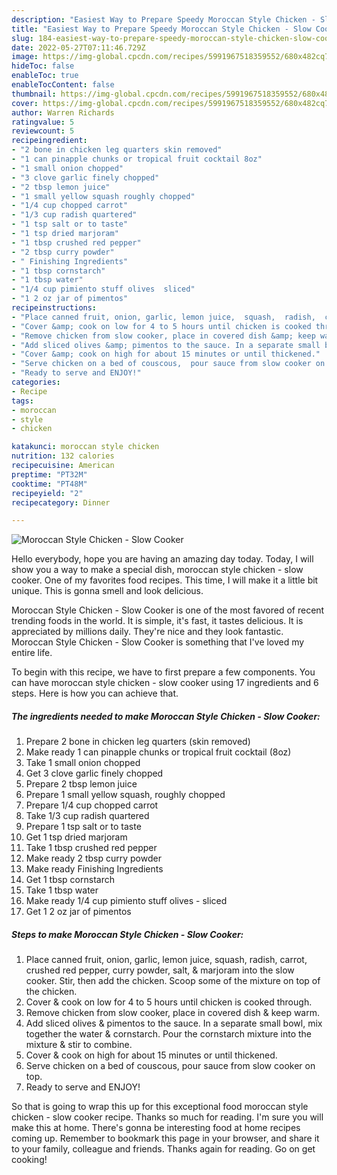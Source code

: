 ```yaml
---
description: "Easiest Way to Prepare Speedy Moroccan Style Chicken - Slow Cooker"
title: "Easiest Way to Prepare Speedy Moroccan Style Chicken - Slow Cooker"
slug: 184-easiest-way-to-prepare-speedy-moroccan-style-chicken-slow-cooker
date: 2022-05-27T07:11:46.729Z
image: https://img-global.cpcdn.com/recipes/5991967518359552/680x482cq70/moroccan-style-chicken-slow-cooker-recipe-main-photo.jpg
hideToc: false
enableToc: true
enableTocContent: false
thumbnail: https://img-global.cpcdn.com/recipes/5991967518359552/680x482cq70/moroccan-style-chicken-slow-cooker-recipe-main-photo.jpg
cover: https://img-global.cpcdn.com/recipes/5991967518359552/680x482cq70/moroccan-style-chicken-slow-cooker-recipe-main-photo.jpg
author: Warren Richards
ratingvalue: 5
reviewcount: 5
recipeingredient:
- "2 bone in chicken leg quarters skin removed"
- "1 can pinapple chunks or tropical fruit cocktail 8oz"
- "1 small onion chopped"
- "3 clove garlic finely chopped"
- "2 tbsp lemon juice"
- "1 small yellow squash roughly chopped"
- "1/4 cup chopped carrot"
- "1/3 cup radish quartered"
- "1 tsp salt or to taste"
- "1 tsp dried marjoram"
- "1 tbsp crushed red pepper"
- "2 tbsp curry powder"
- " Finishing Ingredients"
- "1 tbsp cornstarch"
- "1 tbsp water"
- "1/4 cup pimiento stuff olives  sliced"
- "1 2 oz jar of pimentos"
recipeinstructions:
- "Place canned fruit, onion, garlic, lemon juice,  squash,  radish,  carrot, crushed red pepper,  curry powder,  salt, &amp; marjoram into the slow cooker.  Stir, then add the chicken.  Scoop some of the mixture on top of the chicken."
- "Cover &amp; cook on low for 4 to 5 hours until chicken is cooked through."
- "Remove chicken from slow cooker, place in covered dish &amp; keep warm."
- "Add sliced olives &amp; pimentos to the sauce. In a separate small bowl,  mix together the water &amp; cornstarch.  Pour the cornstarch mixture into the mixture &amp; stir to combine."
- "Cover &amp; cook on high for about 15 minutes or until thickened."
- "Serve chicken on a bed of couscous,  pour sauce from slow cooker on top."
- "Ready to serve and ENJOY!"
categories:
- Recipe
tags:
- moroccan
- style
- chicken

katakunci: moroccan style chicken 
nutrition: 132 calories
recipecuisine: American
preptime: "PT32M"
cooktime: "PT48M"
recipeyield: "2"
recipecategory: Dinner

---
```



![Moroccan Style Chicken - Slow Cooker](https://img-global.cpcdn.com/recipes/5991967518359552/680x482cq70/moroccan-style-chicken-slow-cooker-recipe-main-photo.jpg)

Hello everybody, hope you are having an amazing day today. Today, I will show you a way to make a special dish, moroccan style chicken - slow cooker. One of my favorites food recipes. This time, I will make it a little bit unique. This is gonna smell and look delicious.

Moroccan Style Chicken - Slow Cooker is one of the most favored of recent trending foods in the world. It is simple, it's fast, it tastes delicious. It is appreciated by millions daily. They're nice and they look fantastic. Moroccan Style Chicken - Slow Cooker is something that I've loved my entire life.




To begin with this recipe, we have to first prepare a few components. You can have moroccan style chicken - slow cooker using 17 ingredients and 6 steps. Here is how you can achieve that.

<!--inarticleads1-->

##### The ingredients needed to make Moroccan Style Chicken - Slow Cooker:

1. Prepare 2 bone in chicken leg quarters (skin removed)
1. Make ready 1 can pinapple chunks or tropical fruit cocktail (8oz)
1. Take 1 small onion chopped
1. Get 3 clove garlic finely chopped
1. Prepare 2 tbsp lemon juice
1. Prepare 1 small yellow squash, roughly chopped
1. Prepare 1/4 cup chopped carrot
1. Take 1/3 cup radish quartered
1. Prepare 1 tsp salt or to taste
1. Get 1 tsp dried marjoram
1. Take 1 tbsp crushed red pepper
1. Make ready 2 tbsp curry powder
1. Make ready  Finishing Ingredients
1. Get 1 tbsp cornstarch
1. Take 1 tbsp water
1. Make ready 1/4 cup pimiento stuff olives - sliced
1. Get 1 2 oz jar of pimentos




<!--inarticleads2-->

##### Steps to make Moroccan Style Chicken - Slow Cooker:

1. Place canned fruit, onion, garlic, lemon juice,  squash,  radish,  carrot, crushed red pepper,  curry powder,  salt, &amp; marjoram into the slow cooker.  Stir, then add the chicken.  Scoop some of the mixture on top of the chicken.
1. Cover &amp; cook on low for 4 to 5 hours until chicken is cooked through.
1. Remove chicken from slow cooker, place in covered dish &amp; keep warm.
1. Add sliced olives &amp; pimentos to the sauce. In a separate small bowl,  mix together the water &amp; cornstarch.  Pour the cornstarch mixture into the mixture &amp; stir to combine.
1. Cover &amp; cook on high for about 15 minutes or until thickened.
1. Serve chicken on a bed of couscous,  pour sauce from slow cooker on top.
1. Ready to serve and ENJOY!



So that is going to wrap this up for this exceptional food moroccan style chicken - slow cooker recipe. Thanks so much for reading. I'm sure you will make this at home. There's gonna be interesting food at home recipes coming up. Remember to bookmark this page in your browser, and share it to your family, colleague and friends. Thanks again for reading. Go on get cooking!
